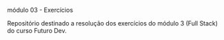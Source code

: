 módulo 03 - Exercícios

Repositório destinado a resolução dos exercícios do módulo 3 (Full Stack) do curso Futuro Dev.
